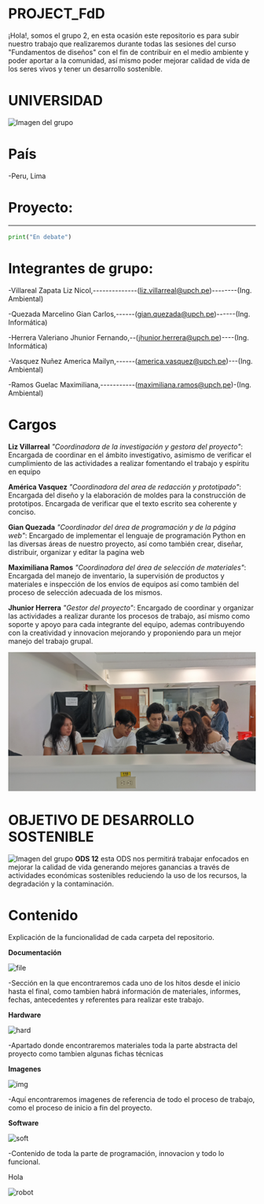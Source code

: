 # **PROJECT_FdD** 


¡Hola!, somos el grupo 2, en esta ocasión este repositorio es para subir nuestro trabajo que realizaremos durante todas las sesiones del curso "Fundamentos de diseños" con el fin de contribuir en el medio ambiente y poder aportar a la comunidad, así mismo poder mejorar calidad de vida de los seres vivos y tener un desarrollo sostenible.


# UNIVERSIDAD
![Imagen del grupo](<https://semanadelcannabis.cayetano.edu.pe/assets/img/logo-upch.png>)


# País
-Peru, Lima

# Proyecto:
----------------------------------
```python
print("En debate")

```

# **Integrantes de grupo:**
-Villareal Zapata Liz Nicol,--------------(liz.villarreal@upch.pe)--------(Ing. Ambiental)

-Quezada Marcelino Gian Carlos,------(gian.quezada@upch.pe)------(Ing. Informática)

-Herrera Valeriano Jhunior Fernando,--(jhunior.herrera@upch.pe)----(Ing. Informática)

-Vasquez Nuñez America Mailyn,------(america.vasquez@upch.pe)---(Ing. Ambiental)

-Ramos Guelac Maximiliana,-----------(maximiliana.ramos@upch.pe)-(Ing. Ambiental)

# Cargos

**Liz Villarreal**  *"Coordinadora de la investigación y gestora del proyecto"*:  Encargada de coordinar en el ámbito investigativo, asimismo de verificar el cumplimiento de las actividades a realizar fomentando el trabajo y espíritu en equipo

**América Vasquez** *"Coordinadora del area de redacción y prototipado"*: Encargada del diseño y la elaboración de moldes para la construcción de prototipos. Encargada de verificar que el texto escrito sea coherente y conciso.

**Gian Quezada** *"Coordinador del área de programación y de la página web"*: Encargado de implementar el lenguaje de programación Python en las diversas áreas de nuestro proyecto, así como también crear, diseñar, distribuir, organizar y editar la pagina web

**Maximiliana Ramos** *"Coordinadora del área de selección de materiales"*: Encargada del manejo de inventario, la supervisión de productos y materiales e inspección de los envíos de equipos así como también del proceso de selección adecuada de los mismos.

**Jhunior Herrera** *"Gestor del proyecto"*: Encargado de coordinar y organizar las actividades a realizar durante los procesos de trabajo, así mismo como soporte y apoyo para cada integrante del equipo, ademas contribuyendo con la creatividad y innovacion mejorando y proponiendo para un mejor manejo del trabajo grupal.

![Imagen del grupo](<Imagenes/Grupo 2.jpeg>)


# OBJETIVO DE DESARROLLO SOSTENIBLE 
![Imagen del grupo](<https://2.bp.blogspot.com/-SsIxQrdrfsQ/XJN_GnOyCnI/AAAAAAAAAOg/0wE0gnCDZI0uqj9FwMlCgBMR1wHry2riQCLcBGAs/s1600/ODS12.JPG>)
**ODS 12** esta ODS nos permitirá trabajar enfocados en mejorar la calidad de vida generando mejores ganancias  a través de actividades económicas sostenibles reduciendo la uso de los recursos, la degradación y la contaminación.


# Contenido
Explicación de la funcionalidad de cada carpeta del repositorio.

**Documentación**

![file](<Imagenes/Carpeta-Presentación 1/file.png>)

-Sección en la que encontraremos cada uno de los hitos desde el inicio hasta el final, como tambien habrá información de materiales, informes, fechas, antecedentes y referentes para realizar este trabajo. 


**Hardware**

![hard](<Imagenes/Carpeta-Presentación 1/Hardware.png>)

-Apartado donde encontraremos materiales toda la parte abstracta del proyecto como tambien algunas fichas técnicas


**Imagenes**

![img](<Imagenes/Carpeta-Presentación 1/Pictures.png>)

-Aquí encontraremos imagenes de referencia de todo el proceso de trabajo, como el proceso de inicio a fin del proyecto. 


**Software**

![soft](<Imagenes/Carpeta-Presentación 1/Software.png>)

-Contenido de toda la parte de programación, innovacion y todo lo funcional.



Hola




![robot](https://fcit.usf.edu/matrix/wp-content/uploads/2017/01/DanceBot-3-LG.gif)
